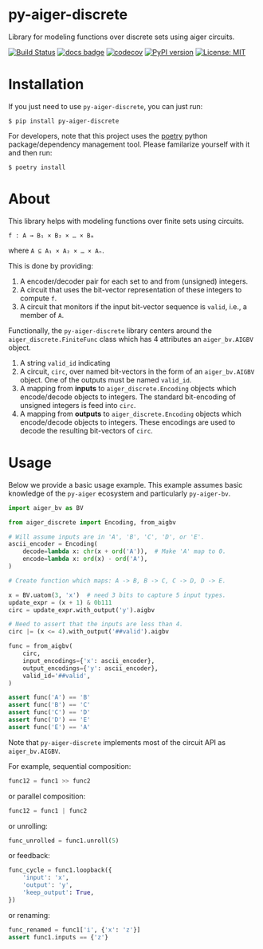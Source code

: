 # py-aiger-discrete
Library for modeling functions over discrete sets using aiger circuits.

[![Build Status](https://cloud.drone.io/api/badges/mvcisback/py-aiger-discrete/status.svg)](https://cloud.drone.io/mvcisback/py-aiger-discrete)
[![docs badge](https://img.shields.io/badge/docs-docs-black)](https://mjvc.me/py-aiger-discrete)
[![codecov](https://codecov.io/gh/mvcisback/py-aiger-discrete/branch/main/graph/badge.svg)](https://codecov.io/gh/mvcisback/py-aiger-discrete)
[![PyPI version](https://badge.fury.io/py/py-aiger_discrete.svg)](https://badge.fury.io/py/py-aiger-discrete)
[![License: MIT](https://img.shields.io/badge/License-MIT-yellow.svg)](https://opensource.org/licenses/MIT)

# Installation

If you just need to use `py-aiger-discrete`, you can just run:

`$ pip install py-aiger-discrete`

For developers, note that this project uses the
[poetry](https://poetry.eustace.io/) python package/dependency
management tool. Please familarize yourself with it and then
run:

`$ poetry install`

   
# About

This library helps with modeling functions over finite sets using circuits. 

    f : A → B₁ × B₂ × … × Bₘ

where `A ⊆ A₁ × A₂ × … × Aₙ`.

This is done by providing:

1. A encoder/decoder pair for each set to and from (unsigned)
   integers. 
2. A circuit that uses the bit-vector representation of these integers
   to compute `f`.
3. A circuit that monitors if the input bit-vector sequence is
   `valid`, i.e., a member of `A`.

Functionally, the `py-aiger-discrete` library centers around the
`aiger_discrete.FiniteFunc` class which has 4 attributes an `aiger_bv.AIGBV` object.

1. A string `valid_id` indicating
1. A circuit, `circ`, over named bit-vectors in the form of an
   `aiger_bv.AIGBV` object. One of the outputs must be named
   `valid_id`.
1. A mapping from **inputs** to `aiger_discrete.Encoding` objects which
   encode/decode objects to integers. The standard bit-encoding of
   unsigned integers is feed into `circ`.
1. A mapping from **outputs** to `aiger_discrete.Encoding` objects which
   encode/decode objects to integers. These encodings are used to decode
   the resulting bit-vectors of `circ`.

# Usage

Below we provide a basic usage example. This example assumes basic
knowledge of the `py-aiger` ecosystem and particularly `py-aiger-bv`.

```python
import aiger_bv as BV

from aiger_discrete import Encoding, from_aigbv

# Will assume inputs are in 'A', 'B', 'C', 'D', or 'E'.
ascii_encoder = Encoding(
    decode=lambda x: chr(x + ord('A')),  # Make 'A' map to 0.
    encode=lambda x: ord(x) - ord('A'),
)

# Create function which maps: A -> B, B -> C, C -> D, D -> E.

x = BV.uatom(3, 'x')  # need 3 bits to capture 5 input types.
update_expr = (x + 1) & 0b111
circ = update_expr.with_output('y').aigbv

# Need to assert that the inputs are less than 4.
circ |= (x <= 4).with_output('##valid').aigbv

func = from_aigbv(
    circ,
    input_encodings={'x': ascii_encoder},
    output_encodings={'y': ascii_encoder},
    valid_id='##valid',
)

assert func('A') == 'B'
assert func('B') == 'C'
assert func('C') == 'D'
assert func('D') == 'E'
assert func('E') == 'A'
```

Note that `py-aiger-discrete` implements most of the circuit API as `aiger_bv.AIGBV`. 

For example, sequential composition:

```python
func12 = func1 >> func2
```

or parallel composition:

```python
func12 = func1 | func2
```

or unrolling:

```python
func_unrolled = func1.unroll(5)
```

or feedback:

```python
func_cycle = func1.loopback({
    'input': 'x',
    'output': 'y',
    'keep_output': True,
})
```

or renaming:
```python
func_renamed = func1['i', {'x': 'z'}]
assert func1.inputs == {'z'}
```

